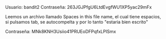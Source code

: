 Usuario: bandit2 Contraseña: 263JGJPfgU6LtdEvgfWU1XP5yac29mFx

Leemos un archivo llamado Spaces in this file name, el cual tiene espacios, si pulsamos tab, se autocompelta y por lo tanto "estaria bien escrito"

Contraseña: MNk8KNH3Usiio41PRUEoDFPqfxLPlSmx
